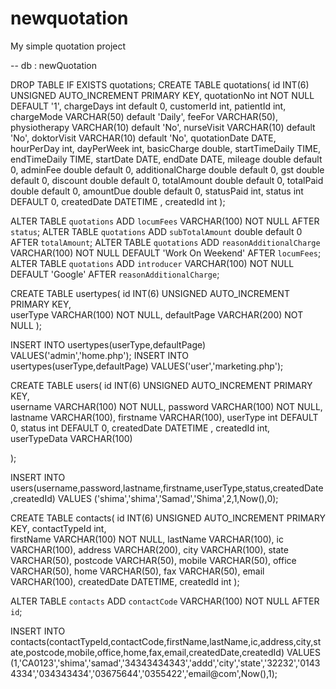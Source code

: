 # newquotation
My simple quotation project


  -- db : newQuotation


DROP TABLE IF EXISTS quotations;
CREATE TABLE quotations(
    id INT(6) UNSIGNED AUTO_INCREMENT PRIMARY KEY,
    quotationNo int NOT NULL DEFAULT '1',
    chargeDays int default 0,
    customerId int,
    patientId int,
    chargeMode  VARCHAR(50) default 'Daily',
    feeFor  VARCHAR(50),
    physiotherapy VARCHAR(10) default 'No',
    nurseVisit VARCHAR(10) default 'No',
    doktorVisit VARCHAR(10) default 'No',
    quotationDate DATE,
    hourPerDay int,
    dayPerWeek int,
    basicCharge double,
    startTimeDaily TIME,
    endTimeDaily TIME,
    startDate DATE,
    endDate DATE,
    mileage double default 0,
    adminFee double default 0,
    additionalCharge double default 0,
    gst double default 0,
    discount double default 0,
    totalAmount double default 0,
    totalPaid double default 0,
    amountDue double default 0,
    statusPaid int,
    status int DEFAULT 0,
    createdDate DATETIME ,
    createdId int
);

ALTER TABLE `quotations` ADD `locumFees` VARCHAR(100) NOT NULL AFTER `status`;
ALTER TABLE `quotations` ADD `subTotalAmount` double default 0 AFTER `totalAmount`;
ALTER TABLE `quotations` ADD `reasonAdditionalCharge` VARCHAR(100) NOT NULL DEFAULT 'Work On Weekend' AFTER `locumFees`;
ALTER TABLE `quotations` ADD `introducer` VARCHAR(100) NOT NULL DEFAULT 'Google' AFTER `reasonAdditionalCharge`;


CREATE TABLE usertypes(
    id INT(6) UNSIGNED AUTO_INCREMENT PRIMARY KEY,	
    userType VARCHAR(100) NOT NULL,
    defaultPage VARCHAR(200) NOT NULL
);

INSERT INTO usertypes(userType,defaultPage) VALUES('admin','home.php');
INSERT INTO usertypes(userType,defaultPage) VALUES('user','marketing.php');



CREATE TABLE users(
    id INT(6) UNSIGNED AUTO_INCREMENT PRIMARY KEY,	
    username VARCHAR(100) NOT NULL,
    password VARCHAR(100) NOT NULL,
    lastname VARCHAR(100),
    firstname VARCHAR(100),
    userType int DEFAULT 0,
	status int DEFAULT 0,
    createdDate DATETIME ,
    createdId int,
    userTypeData VARCHAR(100)

);

INSERT INTO users(username,password,lastname,firstname,userType,status,createdDate,createdId) VALUES ('shima','shima','Samad','Shima',2,1,Now(),0);

CREATE TABLE contacts(
    id INT(6) UNSIGNED AUTO_INCREMENT PRIMARY KEY,
    contactTypeId int,	
    firstName VARCHAR(100) NOT NULL,
    lastName VARCHAR(100),
    ic VARCHAR(100),
    address VARCHAR(200),
    city VARCHAR(100),
    state VARCHAR(50),
    postcode VARCHAR(50),
    mobile VARCHAR(50),
    office VARCHAR(50),
    home VARCHAR(50),
    fax VARCHAR(50),
    email VARCHAR(100),
    createdDate DATETIME,
    createdId int
);

ALTER TABLE `contacts` ADD `contactCode` VARCHAR(100) NOT NULL AFTER `id`;

INSERT INTO contacts(contactTypeId,contactCode,firstName,lastName,ic,address,city,state,postcode,mobile,office,home,fax,email,createdDate,createdId) VALUES (1,'CA0123','shima','samad','34343434343','addd','city','state','32232','01434334','034343434','03675644','0355422','email@com',Now(),1);




